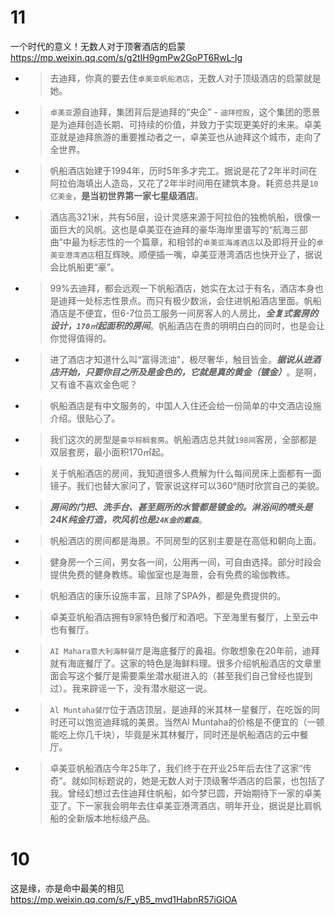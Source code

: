 
# 11

一个时代的意义！无数人对于顶奢酒店的启蒙 https://mp.weixin.qq.com/s/g2tIH9gmPw2GoPT6RwL-Ig
- > 去迪拜，你真的要去住`卓美亚帆船酒店`，无数人对于顶级酒店的启蒙就是她。
- > `卓美亚`源自迪拜，集团背后是迪拜的“央企” - `迪拜控股`，这个集团的愿景是为迪拜创造长期、可持续的价值，并致力于实现更美好的未来。卓美亚就是迪拜旅游的重要推动者之一，卓美亚也从迪拜这个城市，走向了全世界。
- > 帆船酒店始建于1994年，历时5年多才完工。据说是花了2年半时间在阿拉伯海填出人造岛，又花了2年半时间用在建筑本身。耗资总共是`10亿美金`，**是当初世界第一家七星级酒店**。
- > 酒店高321米，共有56层，设计灵感来源于阿拉伯的独桅帆船，很像一面巨大的风帆。这也是卓美亚在迪拜的豪华海岸里谱写的“航海三部曲”中最为标志性的一个篇章，和相邻的`卓美亚海滩酒店`以及即将开业的`卓美亚港湾酒店`相互辉映。顺便插一嘴，卓美亚港湾酒店也快开业了，据说会比帆船更“豪”。
- > 99%去迪拜，都会远观一下帆船酒店，她实在太过于有名，酒店本身也是迪拜一处标志性景点。而只有极少数派，会住进帆船酒店里面。帆船酒店是不便宜，但6-7位员工服务一间房客人的人房比，***全复式套房的设计，`170㎡`起面积的房间***。帆船酒店在贵的明明白白的同时，也是会让你觉得值得的。
- > 进了酒店才知道什么叫“富得流油”，极尽奢华，触目皆金。***据说从进酒店开始，只要你目之所及是金色的，它就是真的黄金（镀金）***。是啊，又有谁不喜欢金色呢？
- > 帆船酒店是有中文服务的，中国人入住还会给一份简单的中文酒店设施介绍。很贴心了。
- > 我们这次的房型是`豪华棕榈套房`。帆船酒店总共就`198间`客房，全部都是双层套房，最小面积170㎡起。
- > 关于帆船酒店的房间，我知道很多人费解为什么每间房床上面都有一面镜子。我们也替大家问了，管家说这样可以360°随时欣赏自己的美貌。
- > ***房间的门把、洗手台、甚至厕所的水管都是镀金的。淋浴间的喷头是24K纯金打造，吹风机也是`24K金的戴森`***。
- > 帆船酒店的房间都是海景。不同房型的区别主要是在高低和朝向上面。
- > 健身房一个三间，男女各一间，公用再一间，可自由选择。部分时段会提供免费的健身教练。瑜伽室也是海景，会有免费的瑜伽教练。
- > 帆船酒店的康乐设施丰富，且除了SPA外，都是免费提供的。
- > 卓美亚帆船酒店拥有9家特色餐厅和酒吧。下至海里有餐厅，上至云中也有餐厅。
- > `AI Mahara意大利海鲜餐厅`是海底餐厅的鼻祖。你敢想象在20年前，迪拜就有海底餐厅了。这家的特色是海鲜料理。很多介绍帆船酒店的文章里面会写这个餐厅是需要乘坐潜水艇进入的（甚至我们自己曾经也提到过）。我来辟谣一下，没有潜水艇这一说。
- > `Al Muntaha餐厅`位于酒店顶层，是迪拜的米其林一星餐厅，在吃饭的同时还可以饱览迪拜城的美景。当然Al Muntaha的价格是不便宜的（一顿能吃上你几千块），毕竟是米其林餐厅，同时还是帆船酒店的云中餐厅。
- > 卓美亚帆船酒店今年25年了，我们终于在开业25年后去住了这家“传奇”。就如同标题说的，她是无数人对于顶级奢华酒店的启蒙，也包括了我。曾经幻想过去住迪拜住帆船，如今梦已圆，开始期待下一家的卓美亚了。下一家我会明年去住卓美亚港湾酒店，明年开业，据说是比肩帆船的全新版本地标级产品。

# 10

这是缘，亦是命中最美的相见 https://mp.weixin.qq.com/s/F_yB5_mvd1HabnR57iGlOA
